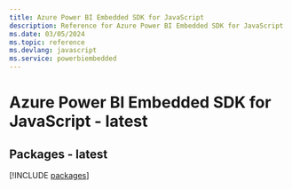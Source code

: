 ```yaml
---
title: Azure Power BI Embedded SDK for JavaScript
description: Reference for Azure Power BI Embedded SDK for JavaScript
ms.date: 03/05/2024
ms.topic: reference
ms.devlang: javascript
ms.service: powerbiembedded
---
```

# Azure Power BI Embedded SDK for JavaScript - latest
## Packages - latest
[!INCLUDE [packages](power-bi-embedded-index.md)]